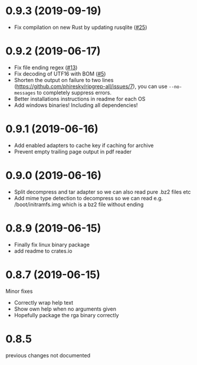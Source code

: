 # 0.9.3 (2019-09-19)

-   Fix compilation on new Rust by updating rusqlite ([#25](https://github.com/phiresky/ripgrep-all/pull/25))

# 0.9.2 (2019-06-17)

-   Fix file ending regex ([#13](https://github.com/phiresky/ripgrep-all/issues/13))
-   Fix decoding of UTF16 with BOM ([#5](https://github.com/phiresky/ripgrep-all/issues/5))
-   Shorten the output on failure to two lines (https://github.com/phiresky/ripgrep-all/issues/7), you can use `--no-messages` to completely suppress errors.
-   Better installations instructions in readme for each OS
-   Add windows binaries! Including all dependencies!

# 0.9.1 (2019-06-16)

-   Add enabled adapters to cache key if caching for archive
-   Prevent empty trailing page output in pdf reader

# 0.9.0 (2019-06-16)

-   Split decompress and tar adapter so we can also read pure .bz2 files etc
-   Add mime type detection to decompress so we can read e.g. /boot/initramfs.img which is a bz2 file without ending

# 0.8.9 (2019-06-15)

-   Finally fix linux binary package
-   add readme to crates.io

# 0.8.7 (2019-06-15)

Minor fixes

-   Correctly wrap help text
-   Show own help when no arguments given
-   Hopefully package the rga binary correctly

# 0.8.5

previous changes not documented

